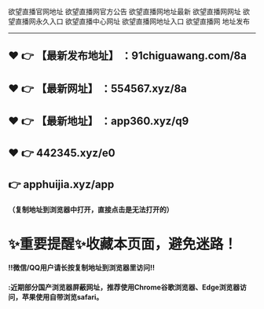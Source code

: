 欲望直播官网地址
欲望直播网官方公告
欲望直播网地址最新
欲望直播网网址
欲望直播网永久入口
欲望直播中心网址
欲望直播网地址入口
欲望直播网 地址发布


-------
:heart: :point_right: 【最新发布地址】 ：91chiguawang.com/8a
 ------
:heart: :point_right: 【最新网址】 ：554567.xyz/8a
 ------
 :heart: :point_right: 【最新地址】 ：app360.xyz/q9
 ------
 :heart: :point_right: 442345.xyz/e0
 ------
:point_right: apphuijia.xyz/app
 ------
#### （复制地址到浏览器中打开，直接点击是无法打开的）
# :sparkles:重要提醒:sparkles:收藏本页面，避免迷路！
#### ‼️微信/QQ用户请长按复制地址到浏览器里访问‼
#### :近期部分国产浏览器屏蔽网址，推荐使用Chrome谷歌浏览器、Edge浏览器访问，苹果使用自带浏览safari。
